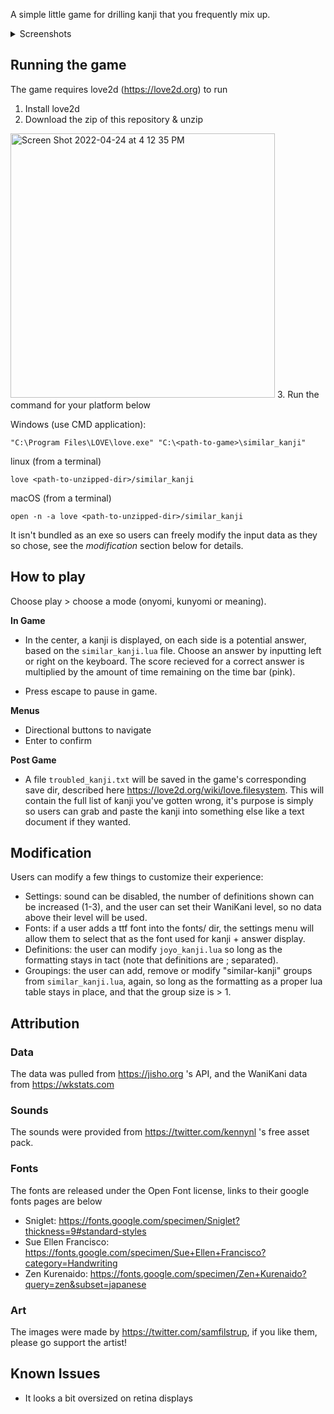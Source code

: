 A simple little game for drilling kanji that you frequently mix up.

<details>
  <summary> Screenshots </summary>
<img width="1218" alt="make" src="https://user-images.githubusercontent.com/1583002/165000036-6d382c1b-06dd-4475-b93a-83b0977ab3db.png">

<img width="1219" alt="miss" src="https://user-images.githubusercontent.com/1583002/165000039-26bad7ff-e39a-47dd-86e7-8d65f7f391f0.png">

<img width="1222" alt="end" src="https://user-images.githubusercontent.com/1583002/165000042-ee5652c6-7583-4cac-a4a4-951ad148667a.png">

</details>
  
## Running the game

The game requires love2d (https://love2d.org) to run
1. Install love2d
2. Download the zip of this repository & unzip
<img width="423" alt="Screen Shot 2022-04-24 at 4 12 35 PM" src="https://user-images.githubusercontent.com/1583002/165000619-be7cfbfd-0092-4024-8203-13eeb64f65c3.png">
3. Run the command for your platform below



Windows (use CMD application):
```
"C:\Program Files\LOVE\love.exe" "C:\<path-to-game>\similar_kanji"
```

linux (from a terminal)
```
love <path-to-unzipped-dir>/similar_kanji
```

macOS (from a terminal)
```
open -n -a love <path-to-unzipped-dir>/similar_kanji
```

It isn't bundled as an exe so users can freely modify the input data as they so chose, see the
_modification_ section below for details.

## How to play

Choose play > choose a mode (onyomi, kunyomi or meaning).

**In Game** 
- In the center, a kanji is displayed, on each side is a potential answer,
based on the `similar_kanji.lua` file. Choose an answer by inputting left or
right on the keyboard. The score recieved for a correct answer is multiplied
by the amount of time remaining on the time bar (pink). 

- Press escape to pause in game.

**Menus**

- Directional buttons to navigate
- Enter to confirm

**Post Game**

- A file `troubled_kanji.txt` will be saved in the game's corresponding save dir, described here
https://love2d.org/wiki/love.filesystem. This will contain the full list of kanji you've gotten wrong, 
it's purpose is simply so users can grab and paste the kanji into something else like a text document
if they wanted.

## Modification

Users can modify a few things to customize their experience:

- Settings: sound can be disabled, the number of definitions shown can be increased (1-3), and the user can set their WaniKani level, so no data above their level will be used.
- Fonts: if a user adds a ttf font into the fonts/ dir, the settings menu will
allow them to select that as the font used for kanji + answer display.
- Definitions: the user can modify `joyo_kanji.lua` so long as the formatting stays in tact (note 
that definitions are ; separated).
- Groupings: the user can add, remove or modify "similar-kanji" groups from `similar_kanji.lua`, again, so long as the formatting as a proper lua table stays in place, and that the group size is > 1.

## Attribution

### Data

The data was pulled from https://jisho.org 's API, and the WaniKani data from https://wkstats.com

### Sounds

The sounds were provided from https://twitter.com/kennynl 's free asset pack.

### Fonts

The fonts are released under the Open Font license, links to their google fonts pages are below

- Sniglet: https://fonts.google.com/specimen/Sniglet?thickness=9#standard-styles
- Sue Ellen Francisco: https://fonts.google.com/specimen/Sue+Ellen+Francisco?category=Handwriting
- Zen Kurenaido: https://fonts.google.com/specimen/Zen+Kurenaido?query=zen&subset=japanese

### Art

The images were made by https://twitter.com/samfilstrup, if you like them, please go support the artist!

## Known Issues

- It looks a bit oversized on retina displays
